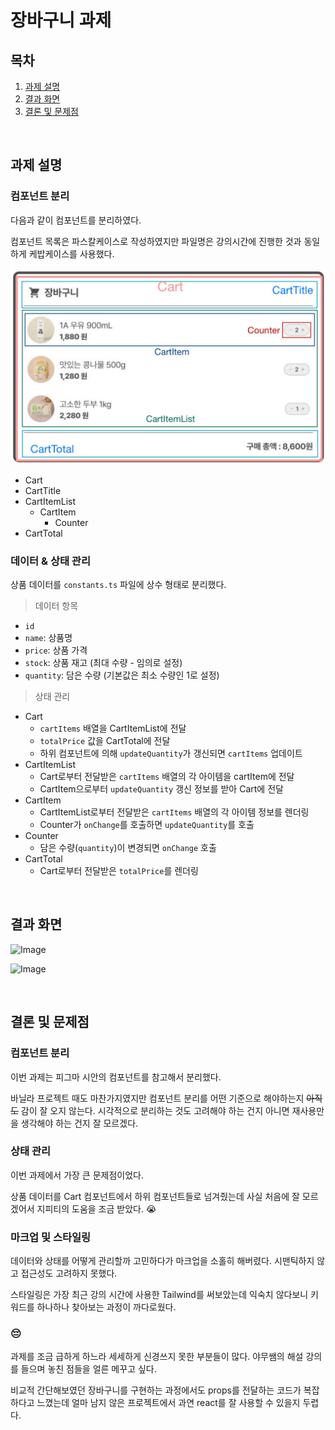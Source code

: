 # 장바구니 과제

## 목차

1. [과제 설명](#과제-설명)
1. [결과 화면](#결과-화면)
1. [결론 및 문제점](#결론-및-문제점)

<br />

## 과제 설명

### 컴포넌트 분리

다음과 같이 컴포넌트를 분리하였다.

컴포넌트 목록은 파스칼케이스로 작성하였지만 파일명은 강의시간에 진행한 것과 동일하게 케밥케이스를 사용했다.

![components](./images/components.jpeg)

- Cart
- CartTitle
- CartItemList
  - CartItem
    - Counter
- CartTotal

### 데이터 & 상태 관리

상품 데이터를 `constants.ts` 파일에 상수 형태로 분리했다.

> 데이터 항목
- `id`
- `name`: 상품명
- `price`: 상품 가격
- `stock`: 상품 재고 (최대 수량 - 임의로 설정)
- `quantity`: 담은 수량 (기본값은 최소 수량인 1로 설정)

> 상태 관리
- Cart
  - `cartItems` 배열을 CartItemList에 전달
  - `totalPrice` 값을 CartTotal에 전달
  - 하위 컴포넌트에 의해 `updateQuantity`가 갱신되면 `cartItems` 업데이트
- CartItemList
  - Cart로부터 전달받은 `cartItems` 배열의 각 아이템을 cartItem에 전달
  - CartItem으로부터 `updateQuantity` 갱신 정보를 받아 Cart에 전달
- CartItem
  - CartItemList로부터 전달받은 `cartItems` 배열의 각 아이템 정보를 렌더링
  - Counter가 `onChange`를 호출하면 `updateQuantity`를 호출
- Counter
  - 담은 수량(`quantity`)이 변경되면 `onChange` 호출
- CartTotal
  - Cart로부터 전달받은 `totalPrice`를 렌더링


<br />

## 결과 화면

![Image](https://github.com/user-attachments/assets/128bfbf3-5ba1-4e86-861f-07cf4edfab63)

![Image](https://github.com/user-attachments/assets/dd77c5e9-7c1b-401c-bf0c-4e271e2335c0)

<br />

## 결론 및 문제점

### 컴포넌트 분리

이번 과제는 피그마 시안의 컴포넌트를 참고해서 분리했다.

바닐라 프로젝트 때도 마찬가지였지만 컴포넌트 분리를 어떤 기준으로 해야하는지 ~~아직도~~ 감이 잘 오지 않는다. 시각적으로 분리하는 것도 고려해야 하는 건지 아니면 재사용만을 생각해야 하는 건지 잘 모르겠다.

### 상태 관리

이번 과제에서 가장 큰 문제점이었다.

상품 데이터를 Cart 컴포넌트에서 하위 컴포넌트들로 넘겨줬는데 사실 처음에 잘 모르겠어서 지피티의 도움을 조금 받았다. 😭


### 마크업 및 스타일링

데이터와 상태를 어떻게 관리할까 고민하다가 마크업을 소홀히 해버렸다. 시맨틱하지 않고 접근성도 고려하지 못했다.

스타일링은 가장 최근 강의 시간에 사용한 Tailwind를 써보았는데 익숙치 않다보니 키워드를 하나하나 찾아보는 과정이 까다로웠다.

### 😔

과제를 조금 급하게 하느라 세세하게 신경쓰지 못한 부분들이 많다. 야무쌤의 해설 강의를 들으며 놓친 점들을 얼른 메꾸고 싶다.

비교적 간단해보였던 장바구니를 구현하는 과정에서도 props를 전달하는 코드가 복잡하다고 느꼈는데 얼마 남지 않은 프로젝트에서 과연 react를 잘 사용할 수 있을지 두렵다.
